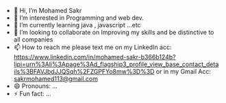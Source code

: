 - 👋 Hi, I’m Mohamed Sakr
- 👀 I’m interested in Programming and web dev.
- 🌱 I’m currently learning java , javascript ...etc
- 💞️ I’m looking to collaborate on Improving my skills and be distinctive to all companies 
- 📫 How to reach me please text me on my LinkedIn acc:  https://www.linkedin.com/in/mohamed-sakr-b366b124b?lipi=urn%3Ali%3Apage%3Ad_flagship3_profile_view_base_contact_details%3BFAVJbdJJQSqh%2FZGPFYo8mw%3D%3D
or in my Gmail Acc: sakrmohamed113@gmail.com
- 😄 Pronouns: ...
- ⚡ Fun fact: ...

<!---
sakrmohamed/sakrmohamed is a ✨ special ✨ repository because its `README.md` (this file) appears on your GitHub profile.
You can click the Preview link to take a look at your changes.
--->
